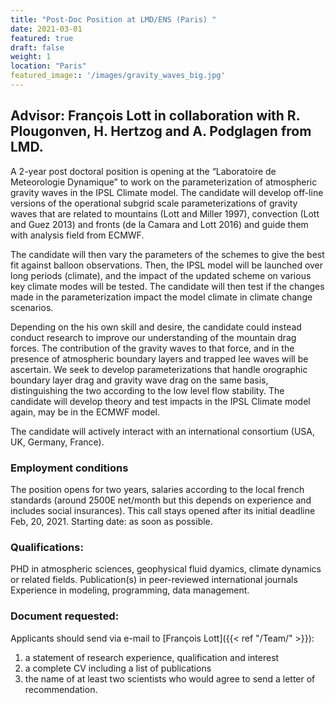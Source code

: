 ```yaml
---
title: "Post-Doc Position at LMD/ENS (Paris) "
date: 2021-03-01
featured: true
draft: false
weight: 1
location: "Paris"
featured_image:: '/images/gravity_waves_big.jpg'
---
```

## Advisor: François Lott in collaboration with R. Plougonven, H. Hertzog and A. Podglagen from LMD.

A 2-year post doctoral position is opening at the “Laboratoire de Meteorologie Dynamique” to work on the parameterization of atmospheric gravity waves in the IPSL Climate model. The candidate will develop off-line versions of the operational subgrid scale parameterizations of gravity waves that are related to mountains (Lott and Miller 1997), convection (Lott and Guez 2013) and fronts (de la Camara and Lott 2016) and guide them with analysis field from  ECMWF.
<!--more-->

The candidate will then vary the parameters of the schemes to give the best fit against balloon observations. Then, the IPSL model will be launched over long periods (climate), and the impact of the updated scheme on various key climate modes will be tested. The candidate will then test if the changes made in the parameterization impact the model climate in climate change scenarios.

Depending on the his own skill and desire, the candidate could instead  conduct research to improve our understanding of the mountain drag forces.  The contribution of the gravity waves to that force, and in the presence of atmospheric boundary layers and trapped lee waves will be ascertain.  We seek to develop parameterizations that handle orographic boundary layer drag and gravity wave drag on the same basis, distinguishing the two according to the low level flow stability.  The candidate  will develop theory and test impacts in the IPSL Climate  model again, may be in the ECMWF model.

The candidate will actively interact with an international consortium (USA, UK, Germany, France).
### Employment conditions
The position opens for two years, salaries according to the local french standards (around 2500E net/month but this depends on experience and includes social insurances). This call stays  opened after its initial deadline Feb, 20, 2021. Starting date: as soon as possible.

### Qualifications:
PHD in atmospheric sciences, geophysical fluid dyamics, climate dynamics or related fields.
Publication(s) in peer-reviewed international journals
Experience in modeling, programming, data management.

### Document requested:
Applicants should send via e-mail to [François Lott]({{< ref "/Team/" >}}):
1. a statement of research experience, qualification and interest
2. a complete CV including a list of publications
3. the name of at least two scientists who would agree to send a letter of recommendation.
